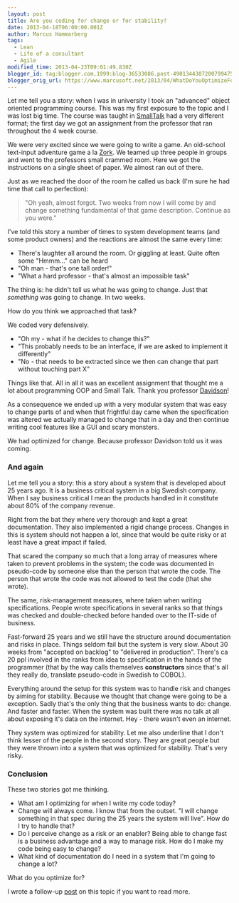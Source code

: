 ```yaml
---
layout: post
title: Are you coding for change or for stability?
date: 2013-04-18T06:00:00.001Z
author: Marcus Hammarberg
tags:
  - Lean
  - Life of a consultant
  - Agile
modified_time: 2013-04-23T09:01:49.830Z
blogger_id: tag:blogger.com,1999:blog-36533086.post-4901344307200799475
blogger_orig_url: https://www.marcusoft.net/2013/04/WhatDoYouOptimizeFor.html
---
```


Let me tell you a story: when I was in university I took an "advanced" object oriented programming course. This was my first exposure to the topic and I was lost big time. The course was taught in [SmallTalk](http://en.wikipedia.org/wiki/Smalltalk) had a very different format; the first day we got an assignment from the professor that ran throughout the 4 week course.

We were very excited since we were going to write a game. An old-school text-input adventure game a la [Zork](http://en.wikipedia.org/wiki/File:Screenshot_of_Zork_running_on_Frotz_through_iTerm_2_on_Mac_OSX.png). We teamed up three people in groups and went to the professors small crammed room. Here we got the instructions on a single sheet of paper. We almost ran out of there.

Just as we reached the door of the room he called us back (I'm sure he had time that call to perfection):

> "Oh yeah, almost forgot. Two weeks from now I will come by and change something fundamental of that game description. Continue as you were."

I've told this story a number of times to system development teams (and some product owners) and the reactions are almost the same every time:

- There's laughter all around the room. Or giggling at least. Quite often some "Hmmm..." can be heard
- "Oh man - that's one tall order!"
- "What a hard professor - that's almost an impossible task"

The thing is: he didn't tell us what he was going to change. Just that *something* was going to change. In two weeks.

How do you think we approached that task?

We coded very defensively.

- "Oh my - what if he decides to change this?"
- "This probably needs to be an interface, if we are asked to implement it differently"
- "No - that needs to be extracted since we then can change that part without touching part X"

Things like that. All in all it was an excellent assignment that thought me a lot about programming OOP and Small Talk. Thank you professor [Davidson](http://people.dsv.su.se/~alan/)!

As a consequence we ended up with a very modular system that was easy to change parts of and when that frightful day came when the specification was altered we actually managed to change that in a day and then continue writing cool features like a GUI and scary monsters.

We had optimized for change. Because professor Davidson told us it was coming.

### And again

Let me tell you a story: this a story about a system that is developed about 25 years ago. It is a business critical system in a big Swedish company. When I say business critical I mean the products handled in it constitute about 80% of the company revenue.

Right from the bat they where very thorough and kept a great documentation. They also implemented a rigid change process. Changes in this is system should not happen a lot, since that would be quite risky or at least have a great impact if failed.

That scared the company so much that a long array of measures where taken to prevent problems in the system; the code was documented in pseudo-code by someone else than the person that wrote the code. The person that wrote the code was not allowed to test the code (that she wrote).

The same, risk-management measures, where taken when writing specifications. People wrote specifications in several ranks so that things was checked and double-checked before handed over to the IT-side of business.

Fast-forward 25 years and we still have the structure around documentation and risks in place. Things seldom fail but the system is very slow. About 30 weeks from "accepted on backlog" to "delivered in production". There's ca 20 ppl involved in the ranks from idea to specification in the hands of the programmer (that by the way calls themselves **constructors** since that's all they really do, translate pseudo-code in Swedish to COBOL).

Everything around the setup for this system was to handle risk and changes by aiming for stability. Because we thought that change were going to be a exception. Sadly that's the only thing that the business wants to do: change. And faster and faster. When the system was built there was no talk at all about exposing it's data on the internet. Hey - there wasn't even an internet.

They system was optimized for stability. Let me also underline that I don't think lesser of the people in the second story. They are great people but they were thrown into a system that was optimized for stability. That's very risky.

### Conclusion

These two stories got me thinking.

- What am I optimizing for when I write my code today?
- Change will always come. I know that from the outset. "I will change something in that spec during the 25 years the system will live". How do I try to handle that?
- Do I perceive change as a risk or an enabler? Being able to change fast is a business advantage and a way to manage risk. How do I make my code being easy to change?
- What kind of documentation do I need in a system that I'm going to change a lot?

What do you optimize for?

I wrote a follow-up [post](https://www.marcusoft.net/2013/04/WhatDoYouOptimizeFor2.html) on this topic if you want to read more.
